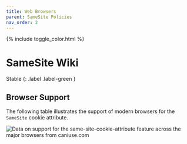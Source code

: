```yaml
---
title: Web Browsers
parent: SameSite Policies
nav_order: 2
---
```


{% include toggle_color.html %}

# SameSite Wiki

Stable
{: .label .label-green }

## Browser Support

The following table illustrates the support of modern browsers for the `SameSite` cookie attribute. 

<!-- https://caniuse.bitsofco.de/ -->
<script src="https://cdn.jsdelivr.net/gh/ireade/caniuse-embed/public/caniuse-embed.min.js"></script>
<p class="ciu_embed" data-feature="same-site-cookie-attribute" data-periods="future_1,current,past_1,past_2" data-accessible-colours="false">
	<picture>
		<source type="image/webp" srcset="https://caniuse.bitsofco.de/image/same-site-cookie-attribute.webp">
		<source type="image/png" srcset="https://caniuse.bitsofco.de/image/same-site-cookie-attribute.png">
		<img src="https://caniuse.bitsofco.de/image/same-site-cookie-attribute.jpg" alt="Data on support for the same-site-cookie-attribute feature across the major browsers from caniuse.com">
	</picture>
</p>

